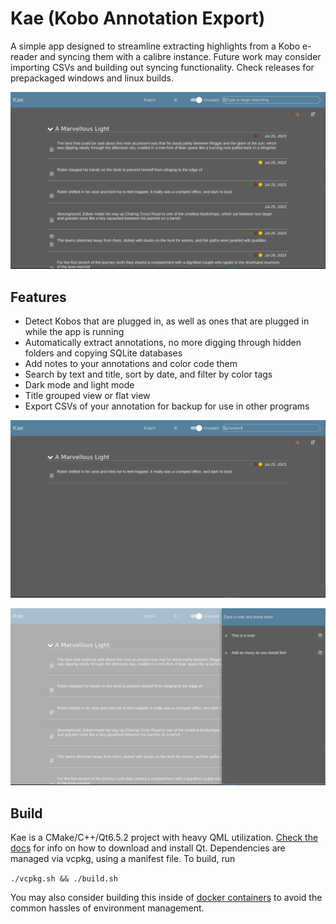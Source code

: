 # Kae (Kobo Annotation Export)
A simple app designed to streamline extracting highlights from a Kobo e-reader and syncing them with a calibre instance. Future work may consider importing CSVs and building out syncing functionality. Check releases for prepackaged windows and linux builds.

![Image of Kae UI](readme-images/base.png)

## Features
- Detect Kobos that are plugged in, as well as ones that are plugged in while the app is running
- Automatically extract annotations, no more digging through hidden folders and copying SQLite databases
- Add notes to your annotations and color code them
- Search by text and title, sort by date, and filter by color tags
- Dark mode and light mode
- Title grouped view or flat view
- Export CSVs of your annotation for backup for use in other programs

![Demonstration of search feature](readme-images/search.png)

![Demonstration of notes feature](readme-images/notes.png)

## Build
Kae is a CMake/C++/Qt6.5.2 project with heavy QML utilization. [Check the docs](https://doc.qt.io/qt-6/gettingstarted.html) for info on how to download and install Qt. Dependencies are managed via vcpkg, using a manifest file. To build, run

`./vcpkg.sh && ./build.sh`

You may also consider building this inside of [docker containers](https://github.com/state-of-the-art/qt6-docker) to avoid the common hassles of environment management.